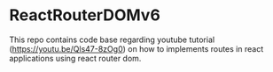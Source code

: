 # ReactRouterDOMv6
This repo contains code base regarding youtube tutorial (https://youtu.be/Qls47-8zOg0) on how to implements routes in react applications using react router dom.

